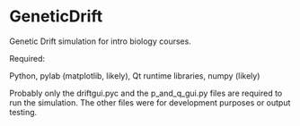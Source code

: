 GeneticDrift
============

Genetic Drift simulation for intro biology courses.

Required:

Python, pylab (matplotlib, likely), Qt runtime libraries, numpy (likely)

Probably only the driftgui.pyc and the p_and_q_gui.py files are required to run the simulation.
The other files were for development purposes or output testing.
